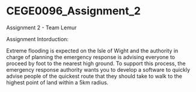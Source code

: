 # CEGE0096_Assignment_2
Assignment 2 - Team Lemur

Assignment Intorduction:

Extreme flooding is expected on the Isle of Wight and the authority in charge of planning the emergency response is advising everyone to proceed by foot to the nearest high ground.
To support this process, the emergency response authority wants you to develop a software to quickly advise people of the quickest route that they should take to walk to the highest point of land within a 5km radius.
